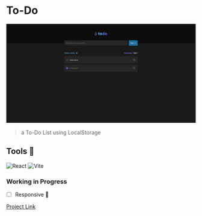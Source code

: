 # To-Do

<img src="/src/assets/image.png" alt="To-Do project">

> a To-Do List using LocalStorage

## Tools 🧰

![React](https://img.shields.io/badge/react-%2320232a.svg?style=for-the-badge&logo=react&logoColor=%2361DAFB)
![Vite](https://img.shields.io/badge/vite-%23646CFF.svg?style=for-the-badge&logo=vite&logoColor=white)

### Working in Progress

-   [ ] Responsive 📱


[Project Link](https://to-do-two-gold.vercel.app/)
